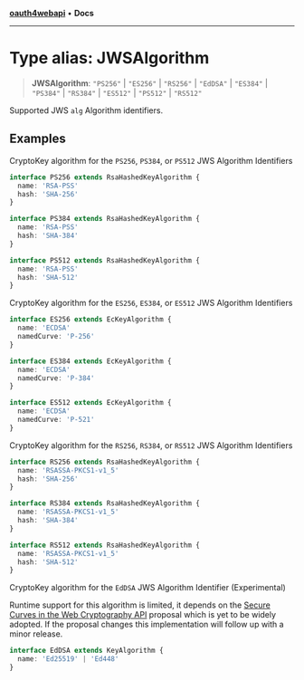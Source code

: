 [**oauth4webapi**](../README.md) • **Docs**

***

# Type alias: JWSAlgorithm

> **JWSAlgorithm**: `"PS256"` \| `"ES256"` \| `"RS256"` \| `"EdDSA"` \| `"ES384"` \| `"PS384"` \| `"RS384"` \| `"ES512"` \| `"PS512"` \| `"RS512"`

Supported JWS `alg` Algorithm identifiers.

## Examples

CryptoKey algorithm for the `PS256`, `PS384`, or `PS512` JWS Algorithm Identifiers

```ts
interface PS256 extends RsaHashedKeyAlgorithm {
  name: 'RSA-PSS'
  hash: 'SHA-256'
}

interface PS384 extends RsaHashedKeyAlgorithm {
  name: 'RSA-PSS'
  hash: 'SHA-384'
}

interface PS512 extends RsaHashedKeyAlgorithm {
  name: 'RSA-PSS'
  hash: 'SHA-512'
}
```

CryptoKey algorithm for the `ES256`, `ES384`, or `ES512` JWS Algorithm Identifiers

```ts
interface ES256 extends EcKeyAlgorithm {
  name: 'ECDSA'
  namedCurve: 'P-256'
}

interface ES384 extends EcKeyAlgorithm {
  name: 'ECDSA'
  namedCurve: 'P-384'
}

interface ES512 extends EcKeyAlgorithm {
  name: 'ECDSA'
  namedCurve: 'P-521'
}
```

CryptoKey algorithm for the `RS256`, `RS384`, or `RS512` JWS Algorithm Identifiers

```ts
interface RS256 extends RsaHashedKeyAlgorithm {
  name: 'RSASSA-PKCS1-v1_5'
  hash: 'SHA-256'
}

interface RS384 extends RsaHashedKeyAlgorithm {
  name: 'RSASSA-PKCS1-v1_5'
  hash: 'SHA-384'
}

interface RS512 extends RsaHashedKeyAlgorithm {
  name: 'RSASSA-PKCS1-v1_5'
  hash: 'SHA-512'
}
```

CryptoKey algorithm for the `EdDSA` JWS Algorithm Identifier (Experimental)

Runtime support for this algorithm is limited, it depends on the [Secure Curves in the Web
Cryptography API](https://wicg.github.io/webcrypto-secure-curves/) proposal which is yet to be
widely adopted. If the proposal changes this implementation will follow up with a minor release.

```ts
interface EdDSA extends KeyAlgorithm {
  name: 'Ed25519' | 'Ed448'
}
```
